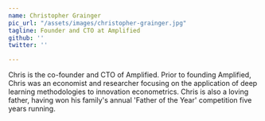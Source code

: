 ```yaml
---
name: Christopher Grainger
pic_url: "/assets/images/christopher-grainger.jpg"
tagline: Founder and CTO at Amplified
github: ''
twitter: ''

---
```

Chris is the co-founder and CTO of Amplified. Prior to founding Amplified, Chris was an economist and researcher focusing on the application of deep learning methodologies to innovation econometrics. Chris is also a loving father, having won his family's annual 'Father of the Year' competition five years running.